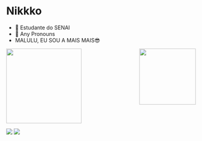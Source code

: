 # Nikkko
- 📘 Estudante do SENAI
- 🌈 Any Pronouns
- MALULU, EU SOU A MAIS MAIS😎
<div>
    <img align="right" height="150" width="150"
    src="https://s2.ezgif.com/tmp/ezgif-2a576adb1c1c55.gif" /> 
  </div>


<a href="https://github.com/Ramos-arch/github-readme-stats">
 <img height=200 align="center" src="https://github-readme-stats.vercel.app/api?username=Ramos-arch&theme=shades-of-purple&rank_icon=github" />
</a>
 <div> 

  <a href="https://www.instagram.com/nikkk0_/" target="_blank"><img src="https://img.shields.io/badge/-Instagram-%23E4405F?style=for-the-badge&logo=instagram&logoColor=white" target="_blank"></a>
  <a href = "mailto:felipesilverio.dev@gmail.com"><img src="https://img.shields.io/badge/-Gmail-%23333?style=for-the-badge&logo=gmail&logoColor=white" target="_blank"></a>
  <div> 

  
 
